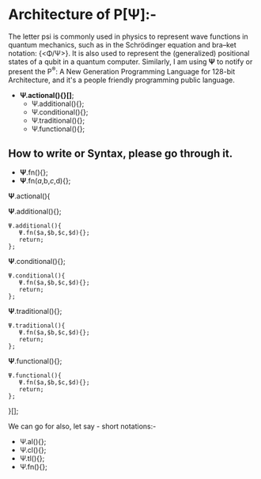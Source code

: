 # Architecture of P[Ψ]:-

The letter psi is commonly used in physics to represent wave functions in quantum mechanics, such as in the Schrödinger equation and bra–ket notation: {<Φ/Ψ>}. It is also used to represent the (generalized) positional states of a qubit in a quantum computer.
Similarly, I am using <b>Ψ</b> to notify or present the P<sup>®</sup>: A New Generation Programming Language for 128-bit Architecture, and it's a people friendly programming public language.

- <b>Ψ.actional(){}[]</b>;
  - Ψ.additional(){};
  - Ψ.conditional(){};
  - Ψ.traditional(){};
  - Ψ.functional(){};
  
## How to write or Syntax, please go through it.
  - <b>Ψ</b>.fn(){};
  - <b>Ψ</b>.fn($a,$b,$c,$d){};
  
<b>Ψ</b>.actional(){

<b>Ψ</b>.additional(){};
```
Ψ.additional(){
   Ψ.fn($a,$b,$c,$d){};
   return;
};
```

<b>Ψ</b>.conditional(){};
```
Ψ.conditional(){
   Ψ.fn($a,$b,$c,$d){};
   return;
};
```

<b>Ψ</b>.traditional(){};
```
Ψ.traditional(){
   Ψ.fn($a,$b,$c,$d){};
   return;
};
```

<b>Ψ</b>.functional(){};
```
Ψ.functional(){
   Ψ.fn($a,$b,$c,$d){};
   return;
};
```
}[];


We can go for also, let say - short notations:-
 - Ψ.al(){};
 - Ψ.cl(){};
 - Ψ.tl(){};
 - Ψ.fn(){};
  
